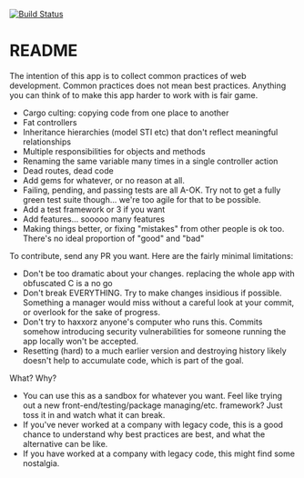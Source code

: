 [![Build Status](https://travis-ci.org/EvanBurchard/legacy.svg?branch=master)](https://travis-ci.org/EvanBurchard/legacy)

# README

The intention of this app is to collect common practices of web development.  Common practices does not mean best practices. Anything you can think of to make this app harder to work with is fair game.

* Cargo culting: copying code from one place to another
* Fat controllers
* Inheritance hierarchies (model STI etc) that don't reflect meaningful relationships
* Multiple responsibilities for objects and methods
* Renaming the same variable many times in a single controller action
* Dead routes, dead code
* Add gems for whatever, or no reason at all.
* Failing, pending, and passing tests are all A-OK.  Try not to get a fully green test suite though... we're too agile for that to be possible.
* Add a test framework or 3 if you want
* Add features... sooooo many features  
* Making things better, or fixing "mistakes" from other people is ok too. There's no ideal proportion of "good" and "bad" 

To contribute, send any PR you want.  Here are the fairly minimal limitations:
* Don't be too dramatic about your changes. replacing the whole app with obfuscated C is a no go
* Don't break EVERYTHING.  Try to make changes insidious if possible.  Something a manager would miss without a careful look at your commit, or overlook for the sake of progress.
* Don't try to haxxorz anyone's computer who runs this.  Commits somehow introducing security vulnerabilities for someone running the app locally won't be accepted.
* Resetting (hard) to a much earlier version and destroying history likely doesn't help to accumulate code, which is part of the goal.

What?  Why?
* You can use this as a sandbox for whatever you want.  Feel like trying out a new front-end/testing/package managing/etc. framework? Just toss it in and watch what it can break.
* If you've never worked at a company with legacy code, this is a good chance to understand why best practices are best, and what the alternative can be like.
* If you have worked at a company with legacy code, this might find some nostalgia.

